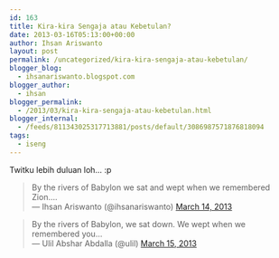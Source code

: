 ```yaml
---
id: 163
title: Kira-kira Sengaja atau Kebetulan?
date: 2013-03-16T05:13:00+00:00
author: Ihsan Ariswanto
layout: post
permalink: /uncategorized/kira-kira-sengaja-atau-kebetulan/
blogger_blog:
  - ihsanariswanto.blogspot.com
blogger_author:
  - ihsan
blogger_permalink:
  - /2013/03/kira-kira-sengaja-atau-kebetulan.html
blogger_internal:
  - /feeds/811343025317713881/posts/default/3086987571876818094
tags:
  - iseng
---
```

Twitku lebih duluan loh&#8230; :p

> By the rivers of Babylon we sat and wept when we remembered Zion&#8230;.  
> — Ihsan Ariswanto (@ihsanariswanto) [March 14, 2013](httpss://twitter.com/ihsanariswanto/status/312308552079396865)



> By the rivers of Babylon, we sat down. We wept when we remembered you&#8230;  
> — Ulil Abshar Abdalla (@ulil) [March 15, 2013](httpss://twitter.com/ulil/status/312352772756492288)